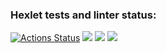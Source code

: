 ### Hexlet tests and linter status:
[![Actions Status](https://github.com/MaximBaiborodin/python-project-lvl1/workflows/hexlet-check/badge.svg)](https://github.com/MaximBaiborodin/python-project-lvl1/actions)
<a href="https://codeclimate.com/github/MaximBaiborodin/python-project-lvl1/maintainability"><img src="https://api.codeclimate.com/v1/badges/189aa891bb52cdbf5a71/maintainability" /></a>
<a href="https://asciinema.org/a/V74G4GQ9CVMFFJlybi3j2AT1u" target="_blank"><img src="https://asciinema.org/a/V74G4GQ9CVMFFJlybi3j2AT1u.svg" /></a>
<a href="https://asciinema.org/a/eE2ZruzCp4oeKT4XcYfXQEn7t" target="_blank"><img src="https://asciinema.org/a/eE2ZruzCp4oeKT4XcYfXQEn7t.svg" /></a>
